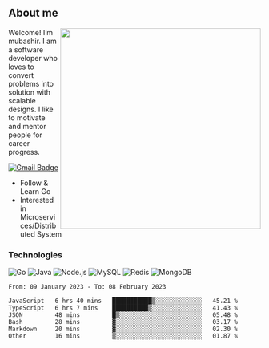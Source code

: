 ## About me

<img align="right" src="https://github-readme-stats-zhiwei-feng.vercel.app/api?username=mub4shir&show_icons=true" width="400" />

Welcome! I’m mubashir. I am a software developer who loves to convert problems into solution with scalable designs. I like to motivate and mentor people for career progress.

[![Gmail Badge](https://img.shields.io/badge/-mubashir11131719@gmail.com-c14438?style=flat-square&logo=Gmail&logoColor=white&link=mailto:mubashir11131719@gmail.com)](mailto:mubashir11131719@gmail.com)




- Follow & Learn Go
- Interested in Microservices/Distributed System


### Technologies
![Go](https://img.shields.io/badge/-Go-000000?style=flat-square&logo=go)
![Java](https://img.shields.io/badge/-Java-E34A86?style=flat-square&logo=java)
![Node.js](https://img.shields.io/badge/-Node.js-000000?style=flat-square&logo=node.js)
![MySQL](https://img.shields.io/badge/-MySQL-orange?style=flat-square&logo=MySQL)
![Redis](https://img.shields.io/badge/-Redis-black?style=flat-square&logo=Redis)
![MongoDB](https://img.shields.io/badge/-MongoDB-000000?style=flat-square&logo=mongodb)






<!--START_SECTION:waka-->

```text
From: 09 January 2023 - To: 08 February 2023

JavaScript   6 hrs 40 mins   ███████████▒░░░░░░░░░░░░░   45.21 %
TypeScript   6 hrs 7 mins    ██████████▒░░░░░░░░░░░░░░   41.43 %
JSON         48 mins         █▒░░░░░░░░░░░░░░░░░░░░░░░   05.48 %
Bash         28 mins         ▓░░░░░░░░░░░░░░░░░░░░░░░░   03.17 %
Markdown     20 mins         ▓░░░░░░░░░░░░░░░░░░░░░░░░   02.30 %
Other        16 mins         ▒░░░░░░░░░░░░░░░░░░░░░░░░   01.87 %
```

<!--END_SECTION:waka-->
</p>


